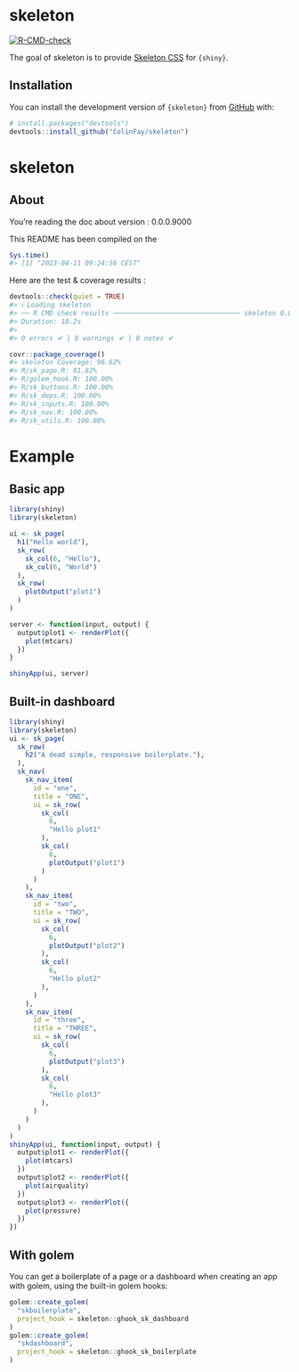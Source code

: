 
<!-- README.md is generated from README.Rmd. Please edit that file -->

# skeleton

<!-- badges: start -->

[![R-CMD-check](https://github.com/ColinFay/skeleton/actions/workflows/R-CMD-check.yaml/badge.svg)](https://github.com/ColinFay/skeleton/actions/workflows/R-CMD-check.yaml)
<!-- badges: end -->

The goal of skeleton is to provide [Skeleton CSS](http://getskeleton.com/) for
`{shiny}`.

## Installation

You can install the development version of `{skeleton}` from
[GitHub](https://github.com/) with:

``` r
# install.packages("devtools")
devtools::install_github("ColinFay/skeleton")
```

# skeleton

## About

You’re reading the doc about version : 0.0.0.9000

This README has been compiled on the

``` r
Sys.time()
#> [1] "2023-04-11 09:24:56 CEST"
```

Here are the test & coverage results :

``` r
devtools::check(quiet = TRUE)
#> ℹ Loading skeleton
#> ── R CMD check results ──────────────────────────────── skeleton 0.0.0.9000 ────
#> Duration: 18.2s
#> 
#> 0 errors ✔ | 0 warnings ✔ | 0 notes ✔
```

``` r
covr::package_coverage()
#> skeleton Coverage: 96.62%
#> R/sk_page.R: 81.82%
#> R/golem_hook.R: 100.00%
#> R/sk_buttons.R: 100.00%
#> R/sk_deps.R: 100.00%
#> R/sk_inputs.R: 100.00%
#> R/sk_nav.R: 100.00%
#> R/sk_utils.R: 100.00%
```

# Example

## Basic app

``` r
library(shiny)
library(skeleton)

ui <- sk_page(
  h1("Hello world"),
  sk_row(
    sk_col(6, "Hello"),
    sk_col(6, "World")
  ),
  sk_row(
    plotOutput("plot1")
  )
)

server <- function(input, output) {
  output$plot1 <- renderPlot({
    plot(mtcars)
  })
}

shinyApp(ui, server)
```

## Built-in dashboard

``` r
library(shiny)
library(skeleton)
ui <- sk_page(
  sk_row(
    h2("A dead simple, responsive boilerplate."),
  ),
  sk_nav(
    sk_nav_item(
      id = "one",
      title = "ONE",
      ui = sk_row(
        sk_col(
          6,
          "Hello plot1"
        ),
        sk_col(
          6,
          plotOutput("plot1")
        )
      )
    ),
    sk_nav_item(
      id = "two",
      title = "TWO",
      ui = sk_row(
        sk_col(
          6,
          plotOutput("plot2")
        ),
        sk_col(
          6,
          "Hello plot2"
        ),
      )
    ),
    sk_nav_item(
      id = "three",
      title = "THREE",
      ui = sk_row(
        sk_col(
          6,
          plotOutput("plot3")
        ),
        sk_col(
          6,
          "Hello plot3"
        ),
      )
    )
  )
)
shinyApp(ui, function(input, output) {
  output$plot1 <- renderPlot({
    plot(mtcars)
  })
  output$plot2 <- renderPlot({
    plot(airquality)
  })
  output$plot3 <- renderPlot({
    plot(pressure)
  })
})
```

## With golem

You can get a boilerplate of a page or a dashboard when creating an app
with golem, using the built-in golem hooks:

``` r
golem::create_golem(
  "skboilerplate",
  project_hook = skeleton::ghook_sk_dashboard
)
golem::create_golem(
  "skdashboard",
  project_hook = skeleton::ghook_sk_boilerplate
)
```
